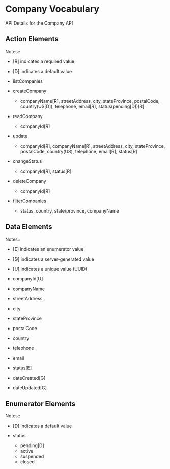 # Company Vocabulary

API Details for the Company API

## Action Elements
Notes::
 * [R] indicates a required value
 * [D] indicates a default value

 * listCompanies
 * createCompany
   * companyName[R], streetAddress, city, stateProvince, postalCode, country(US[D]), telephone, email[R], status(pending[D])[R]
 * readCompany
   * companyId[R]
 * update
   * companyId[R], companyName[R], streetAddress, city, stateProvince, postalCode, country(US), telephone, email[R], status[R]
 * changeStatus
   * companyId[R], status[R]  
 * deleteCompany
   * companyId[R]
 * filterCompanies
   * status, country, state/province, companyName

## Data Elements
Notes::
 * [E] indicates an enumerator value
 * [G] indicates a server-generated value 
 * [U] indicates a unique value (UUID)
  
 * companyId[U]
 * companyName
 * streetAddress
 * city
 * stateProvince
 * postalCode
 * country
 * telephone
 * email
 * status[E]
 * dateCreated[G]
 * dateUpdated[G]

## Enumerator Elements
Notes::
 * [D] indicates a default value
 
 * status
   * pending[D]
   * active
   * suspended
   * closed
   
